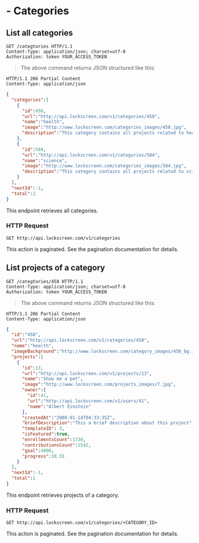 # - Categories

## List all categories

```http
GET /categtories HTTP/1.1
Content-Type: application/json; charset=utf-8
Authorization: token YOUR_ACCESS_TOKEN
```

> The above command returns JSON structured like this:

```http
HTTP/1.1 206 Partial Content
Content-Type: application/json
```

```json
{  
  "categories":[  
    {  
      "id":458,
      "url":"http://api.lockscreen.com/v1/categories/458",
      "name":"health",
      "image":"http://www.lockscreen.com/categories_images/458.jpg",
      "description":"This category contains all projects related to heath"
    },
    {  
      "id":584,
      "url":"http://api.lockscreen.com/v1/categories/584",
      "name":"science",
      "image":"http://www.lockscreen.com/categories_images/584.jpg",
      "description":"This category contains all projects related to science"
    }
  ],
  "nextId":-1,
  "total":2
}
```
This endpoint retrieves all categories.

### HTTP Request

`GET http://api.lockscreen.com/v1/categories`

<aside class="notice">
This action is paginated. See the pagination documentation for details.
</aside>

## List projects of a category

```http
GET /categtories/458 HTTP/1.1
Content-Type: application/json; charset=utf-8
Authorization: token YOUR_ACCESS_TOKEN
```

> The above command returns JSON structured like this:

```http
HTTP/1.1 206 Partial Content
Content-Type: application/json
```

```json
{  
  "id":"458",
  "url":"http://api.lockscreen.com/v1/categories/458",
  "name":"health",
  "imageBackground":"http://www.lockscreen.com/category_images/458_bg.jpg",
  "projects":[  
    {  
      "id":13,
      "url":"http://api.lockscreen.com/v1/projects/13",
      "name":"Show me a pet",
      "image":"http://www.lockscreen.com/projects_images/7.jpg",
      "owner":{  
        "id":41,
        "url":"http://api.lockscreen.com/v1/users/41",
        "name":"Albert Einstein"
      },
      "createdAt":"2008-01-14T04:33:35Z",
      "briefDescription":"This a brief description about this project",
      "templateID": 3,
      "isFeatured":true,
      "enrollmentsCount":1730,
      "contributionsCount":1542,
      "goal":4000,
      "progress":38.55
    }
  ],
  "nextId":-1,
  "total":1
}
```

This endpoint retrieves projects of a category.

### HTTP Request

`GET http://api.lockscreen.com/v1/categories/<CATEGORY_ID>`

<aside class="notice">
This action is paginated. See the pagination documentation for details.
</aside>
